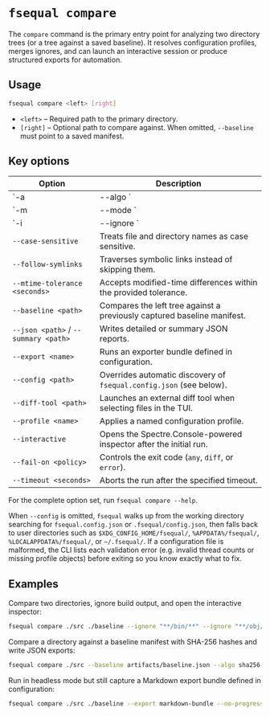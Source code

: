 # `fsequal compare`

The `compare` command is the primary entry point for analyzing two directory trees (or a tree against a saved baseline). It resolves configuration profiles, merges ignores, and can launch an interactive session or produce structured exports for automation.

## Usage

```bash
fsequal compare <left> [right]
```

- `<left>` – Required path to the primary directory.
- `[right]` – Optional path to compare against. When omitted, `--baseline` must point to a saved manifest.

## Key options

| Option | Description |
| --- | --- |
| `-a|--algo <name>` | Adds a hash algorithm (`crc32`, `sha256`, `md5`, `xxh64`). Repeat to add multiple algorithms. |
| `-m|--mode <mode>` | Sets the comparison mode (`quick` or `hash`). Defaults to `quick`. |
| `-i|--ignore <pattern>` | Adds glob patterns (e.g. `**/bin/**`) to exclude. Repeat to specify multiple patterns. |
| `--case-sensitive` | Treats file and directory names as case sensitive. |
| `--follow-symlinks` | Traverses symbolic links instead of skipping them. |
| `--mtime-tolerance <seconds>` | Accepts modified-time differences within the provided tolerance. |
| `--baseline <path>` | Compares the left tree against a previously captured baseline manifest. |
| `--json <path>` / `--summary <path>` | Writes detailed or summary JSON reports. |
| `--export <name>` | Runs an exporter bundle defined in configuration. |
| `--config <path>` | Overrides automatic discovery of `fsequal.config.json` (see below). |
| `--diff-tool <path>` | Launches an external diff tool when selecting files in the TUI. |
| `--profile <name>` | Applies a named configuration profile. |
| `--interactive` | Opens the Spectre.Console-powered inspector after the initial run. |
| `--fail-on <policy>` | Controls the exit code (`any`, `diff`, or `error`). |
| `--timeout <seconds>` | Aborts the run after the specified timeout. |

For the complete option set, run `fsequal compare --help`.

When `--config` is omitted, `fsequal` walks up from the working directory searching for `fsequal.config.json` or `.fsequal/config.json`, then falls back to user directories such as `$XDG_CONFIG_HOME/fsequal/`, `%APPDATA%/fsequal/`, `%LOCALAPPDATA%/fsequal/`, or `~/.fsequal/`. If a configuration file is malformed, the CLI lists each validation error (e.g. invalid thread counts or missing profile objects) before exiting so you know exactly what to fix.

## Examples

Compare two directories, ignore build output, and open the interactive inspector:

```bash
fsequal compare ./src ./baseline --ignore "**/bin/**" --ignore "**/obj/**" --interactive
```

Compare a directory against a baseline manifest with SHA-256 hashes and write JSON exports:

```bash
fsequal compare ./src --baseline artifacts/baseline.json --algo sha256 --json artifacts/report.json --summary artifacts/summary.json
```

Run in headless mode but still capture a Markdown export bundle defined in configuration:

```bash
fsequal compare ./src ./baseline --export markdown-bundle --no-progress
```
